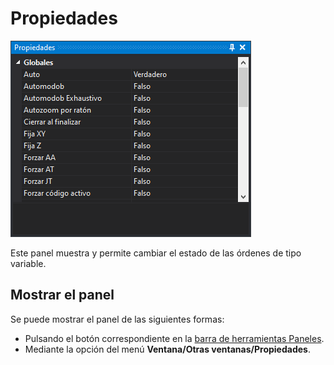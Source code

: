 # Propiedades

![Panel propiedades](../../../.gitbook/assets/panelpropiedades.png)

Este panel muestra y permite cambiar el estado de las órdenes de tipo variable.

## Mostrar el panel

Se puede mostrar el panel de las siguientes formas:

* Pulsando el botón correspondiente en la [barra de herramientas Paneles](../barras-de-herramientas/paneles.md).
* Mediante la opción del menú **Ventana/Otras ventanas/Propiedades**.


